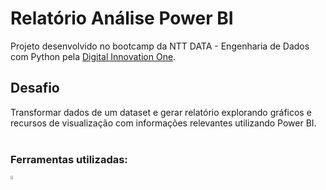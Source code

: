 # Relatório Análise Power BI

Projeto desenvolvido no bootcamp da NTT DATA - Engenharia de Dados com Python pela [Digital Innovation One](https://www.dio.me/).

## Desafio
Transformar dados de um dataset e gerar relatório explorando gráficos e recursos de visualização com informações relevantes utilizando Power BI.<br><br>

### Ferramentas utilizadas:
<img src="https://seeklogo.com/images/P/power-bi-icon-logo-E1B451ED39-seeklogo.com.png" width="4%">
